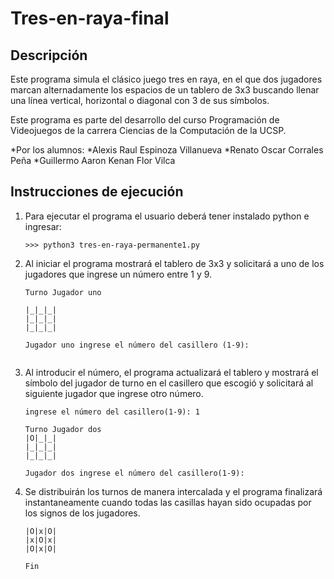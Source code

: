 # Tres-en-raya-final
## Descripción
Este programa simula el clásico juego tres en  raya,  en
el que dos jugadores marcan alternadamente los  espacios
de un tablero de 3x3 buscando llenar una línea vertical,
horizontal o diagonal con 3 de sus símbolos.

Este programa es parte del desarrollo del curso Programación
de Videojuegos de la carrera Ciencias de la Computación de la 
UCSP.

*Por los alumnos:
*Alexis Raul Espinoza Villanueva
*Renato Oscar Corrales Peña
*Guillermo Aaron Kenan Flor Vilca
## Instrucciones de ejecución
1. Para ejecutar el programa el usuario deberá tener instalado python e ingresar:

    ```
    >>> python3 tres-en-raya-permanente1.py
    ```
 2. Al iniciar el programa mostrará el tablero de 3x3 y solicitará a uno de los jugadores que ingrese un número entre 1 y 9.
    
    ```
    Turno Jugador uno

    |_|_|_|
    |_|_|_|
    |_|_|_|

    Jugador uno ingrese el número del casillero (1-9):
   
    ```
 3. Al introducir el número, el programa actualizará el tablero y mostrará el símbolo del jugador de turno en el casillero que escogió y solicitará al siguiente jugador que ingrese otro número. 

    ```
    ingrese el número del casillero(1-9): 1

    Turno Jugador dos
    |O|_|_|
    |_|_|_|
    |_|_|_|

    Jugador dos ingrese el número del casillero(1-9): 

    ```
 4. Se distribuirán los turnos de manera intercalada y el programa finalizará instantaneamente cuando todas las casillas hayan sido ocupadas por los signos de los jugadores. 

    ```
    |O|x|O|
    |x|O|x|
    |O|x|O|

    Fin
    ```
    
